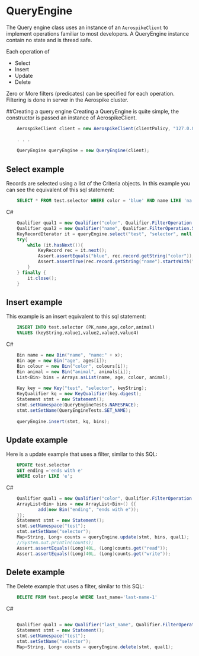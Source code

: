 # QueryEngine

The Query engine class uses an instance of an `AerospikeClient` to implement operations familiar to most developers. A QueryEngine instance contain no state and is thread safe. 

Each operation of 
 - Select
 - Insert
 - Update
 - Delete

Zero or More filters (predicates) can be specified for each operation. Filtering is done in server in the Aerospike cluster.

##Creating a query engine
Creating a QueryEngine is quite simple, the constructor is passed an instance of AerospikeClient.

```csharp
	AerospikeClient client = new AerospikeClient(clientPolicy, "127.0.0.1", 3000);
	
	. . .
	
	QueryEngine queryEngine = new QueryEngine(client);

```


## Select example

Records are selected using a list of the Criteria objects.  In this example you can see the equivalent of this sql statement:
```sql
	SELECT * FROM test.selector WHERE color = 'blue' AND name LIKE 'na'
```
C#
```C#
	Qualifier qual1 = new Qualifier("color", Qualifier.FilterOperation.EQ, Value.get("blue"));
	Qualifier qual2 = new Qualifier("name", Qualifier.FilterOperation.START_WITH, Value.get("na"));
	KeyRecordIterator it = queryEngine.select("test", "selector", null, qual1, qual2);
	try{
		while (it.hasNext()){
			KeyRecord rec = it.next();
			Assert.assertEquals("blue", rec.record.getString("color"));
			Assert.assertTrue(rec.record.getString("name").startsWith("na"));
		}
	} finally {
		it.close();
	}
```
## Insert example
This example is an insert equivalent to this sql statement:
```sql
	INSERT INTO test.selector (PK,name,age,color,animal) 
	VALUES (keyString,value1,value2,value3,value4)
```
C#

```C#
	Bin name = new Bin("name", "name:" + x);
	Bin age = new Bin("age", ages[i]);
	Bin colour = new Bin("color", colours[i]);
	Bin animal = new Bin("animal", animals[i]);
	List<Bin> bins = Arrays.asList(name, age, colour, animal);
			
	Key key = new Key("test", "selector", keyString);
	KeyQualifier kq = new KeyQualifier(key.digest);
	Statement stmt = new Statement();
	stmt.setNamespace(QueryEngineTests.NAMESPACE);
	stmt.setSetName(QueryEngineTests.SET_NAME);
			
	queryEngine.insert(stmt, kq, bins);

```
## Update example
Here is a update example that uses a filter, similar to this SQL:
```sql
	UPDATE test.selector
	SET ending ='ends with e'
	WHERE color LIKE 'e';
```
C#
```C#
	Qualifier qual1 = new Qualifier("color", Qualifier.FilterOperation.ENDS_WITH, Value.get("e"));
	ArrayList<Bin> bins = new ArrayList<Bin>() {{
		    add(new Bin("ending", "ends with e"));
	}};
	Statement stmt = new Statement();
	stmt.setNamespace("test");
	stmt.setSetName("selector");
	Map<String, Long> counts = queryEngine.update(stmt, bins, qual1);
	//System.out.println(counts);
	Assert.assertEquals((Long)40L, (Long)counts.get("read"));
	Assert.assertEquals((Long)40L, (Long)counts.get("write"));
```
## Delete example
The Delete example that uses a filter, similar to this SQL:
```sql
	DELETE FROM test.people WHERE last_name='last-name-1'
```
C#
```C#

	Qualifier qual1 = new Qualifier("last_name", Qualifier.FilterOperation.EQ, Value.get("last-name-1"));
	Statement stmt = new Statement();
	stmt.setNamespace("test");
	stmt.setSetName("selector");
	Map<String, Long> counts = queryEngine.delete(stmt, qual1);
```


